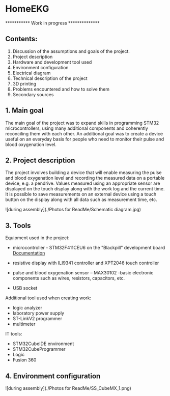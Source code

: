  # HomeEKG

*********** Work in progress **************

## Contents:
1. Discussion of the assumptions and goals of the project.
2. Project description
3. Hardware and development tool used
4. Environment configuration
5. Electrical diagram
6. Technical description of the project
7. 3D printing
8. Problems encountered and how to solve them
9. Secondary sources


## 1. Main goal
The main goal of the project was to expand skills in programming STM32 microcontrollers, using many additional components and coherently reconciling them with each other. An additional goal was to create a device useful on an everyday basis for people who need to monitor their pulse and blood oxygenation level.

## 2. Project description
The project involves building a device that will enable measuring the pulse and blood oxygenation level and recording the measured data on a portable device, e.g. a pendrive. Values measured using an appropriate sensor are displayed on the touch display along with the work log and the current time. It is possible to save measurements on an external device using a touch button on the display along with all data such as measurement time, etc.

![during assembly](./Photos for ReadMe/Schematic diagram.jpg)

## 3. Tools
Equipment used in the project:
- microcontroller - STM32F411CEU6 on the "Blackpill" development board
  [Documentation]([https://www.adres-strony.pl](https://www.st.com/en/microcontrollers-microprocessors/stm32f411ce.html))
  
- resistive display with ILI9341 controller and XPT2046 touch controller
- pulse and blood oxygenation sensor – MAX30102
-basic electronic components such as wires, resistors, capacitors, etc.
- USB socket

Additional tool used when creating work:
- logic analyzer
- laboratory power supply
- ST-LinkV2 programmer
- multimeter

IT tools:
- STM32CubeIDE environment
- STM32CubeProgrammer
- Logic
- Fusion 360

## 4. Environment configuration
![during assembly](./Photos for ReadMe/SS_CubeMX_1.png)

